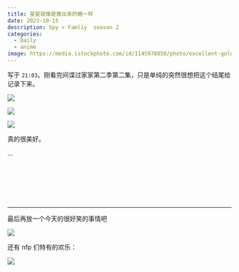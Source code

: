 ```yaml
---
title: 星星就像是撒出来的糖一样
date: 2023-10-15
description: Spy × Famliy  season 2
categories: 
  - Daily
  - anime
image: https://media.istockphoto.com/id/1145978850/photo/excellent-golden-stars.jpg?s=612x612&w=0&k=20&c=UMem8EjroZCO5shMbofrXdnalZLE9UC-RTR2uQ7vnjc=
---
```


写于 `21:03`。刚看完间谍过家家第二季第二集，只是单纯的突然很想把这个结尾给记录下来。

![](https://z1.ax1x.com/2023/10/15/pi9qMgf.jpg)

![](https://z1.ax1x.com/2023/10/15/pi9qK8P.jpg)

![](https://z1.ax1x.com/2023/10/15/pi9qQv8.jpg)

真的很美好。

...

<br>
<br>
<br>
<br>
<br>


---

最后再放一个今天的很好笑的事情吧

![](https://z1.ax1x.com/2023/10/15/pi9L1Rx.jpg)

还有 nfp 们特有的欢乐：

![](https://z1.ax1x.com/2023/10/15/pi9qORP.jpg)



